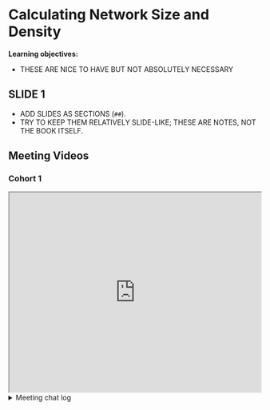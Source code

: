 # Calculating Network Size and Density

**Learning objectives:**

- THESE ARE NICE TO HAVE BUT NOT ABSOLUTELY NECESSARY

## SLIDE 1

- ADD SLIDES AS SECTIONS (`##`).
- TRY TO KEEP THEM RELATIVELY SLIDE-LIKE; THESE ARE NOTES, NOT THE BOOK ITSELF.

## Meeting Videos

### Cohort 1

<iframe src="https://www.youtube.com/embed/URL" width="100%" height="400px" data-external="1"></iframe>

<details>
<summary> Meeting chat log </summary>

```
LOG
```
</details>
